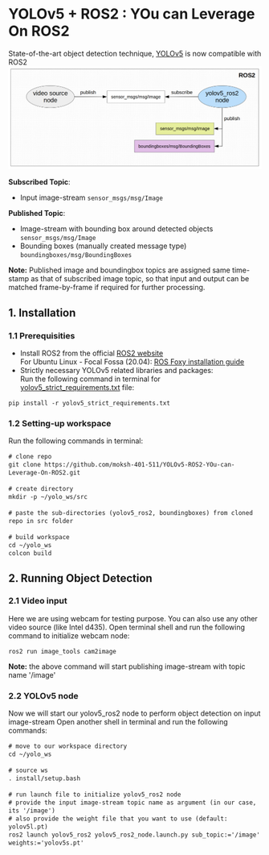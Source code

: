 # YOLOv5 + ROS2 : YOu can Leverage On ROS2
State-of-the-art object detection technique, [YOLOv5](https://github.com/ultralytics/yolov5) is now compatible with ROS2<br>
![YOLOv5-ROS2-graph](yolov5_ros2/yolov5_ros2_graph.png)

**Subscribed Topic**: 
  - Input image-stream ```sensor_msgs/msg/Image```<br>

**Published Topic**: 
  - Image-stream with bounding box around detected objects ```sensor_msgs/msg/Image```<br>
  - Bounding boxes (manually created message type) ```boundingboxes/msg/BoundingBoxes```

**Note:** Published image and boundingbox topics are assigned same time-stamp as that of subscribed image topic, so that input and output can be matched frame-by-frame if required for further processing.

## 1. Installation
### 1.1 Prerequisities
- Install ROS2 from the official [ROS2 website](https://www.ros.org/)<br>
For Ubuntu Linux - Focal Fossa (20.04): [ROS Foxy installation guide](https://docs.ros.org/en/foxy/Installation.html)
- Strictly necessary YOLOv5 related libraries and packages:<br>
Run the following command in terminal for [yolov5_strict_requirements.txt](yolov5_ros2/yolov5_strict_requirements.txt) file:
```
pip install -r yolov5_strict_requirements.txt
```
### 1.2 Setting-up workspace
Run the following commands in terminal:
```
# clone repo
git clone https://github.com/moksh-401-511/YOLOv5-ROS2-YOu-can-Leverage-On-ROS2.git

# create directory
mkdir -p ~/yolo_ws/src

# paste the sub-directories (yolov5_ros2, boundingboxes) from cloned repo in src folder

# build workspace
cd ~/yolo_ws
colcon build
```
## 2. Running Object Detection
### 2.1 Video input
Here we are using webcam for testing purpose. You can also use any other video source (like Intel d435).
Open terminal shell and run the following command to initialize webcam node:
```
ros2 run image_tools cam2image
```
**Note:** the above command will start publishing image-stream with topic name '/image'

### 2.2 YOLOv5 node
Now we will start our yolov5_ros2 node to perform object detection on input image-stream
Open another shell in terminal and run the following commands:
```
# move to our workspace directory
cd ~/yolo_ws

# source ws
. install/setup.bash

# run launch file to initialize yolov5_ros2 node
# provide the input image-stream topic name as argument (in our case, its '/image')
# also provide the weight file that you want to use (default: yolov5l.pt)
ros2 launch yolov5_ros2 yolov5_ros2_node.launch.py sub_topic:='/image' weights:='yolov5s.pt'
```
